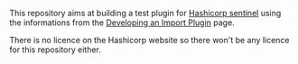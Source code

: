This repository aims at building a test plugin for [Hashicorp sentinel](https://docs.hashicorp.com/sentinel/intro/) using the informations from the [Developing an Import Plugin](https://docs.hashicorp.com/sentinel/extending/dev) page.

There is no licence on the Hashicorp website so there won't be any licence for this repository either.

